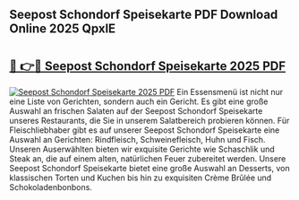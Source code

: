 ## Seepost Schondorf Speisekarte PDF Download Online 2025 QpxlE

# <h2><a href="http://gcdqofu.nevu.top/?p=Seepost+Schondorf+Speisekarte">🔗 👉🔴 Seepost Schondorf Speisekarte 2025 PDF</a></h2>

[![Seepost Schondorf Speisekarte 2025 PDF](https://i.imgur.com/dBaPXMq.png)](http://gcdqofu.nevu.top/?p=Seepost+Schondorf+Speisekarte)
Ein Essensmenü ist nicht nur eine Liste von Gerichten, sondern auch ein Gericht. Es gibt eine große Auswahl an frischen Salaten auf der Seepost Schondorf Speisekarte unseres Restaurants, die Sie in unserem Salatbereich probieren können. Für Fleischliebhaber gibt es auf unserer Seepost Schondorf Speisekarte eine Auswahl an Gerichten: Rindfleisch, Schweinefleisch, Huhn und Fisch. Unseren Auserwählten bieten wir exquisite Gerichte wie Schaschlik und Steak an, die auf einem alten, natürlichen Feuer zubereitet werden. Unsere Seepost Schondorf Speisekarte bietet eine große Auswahl an Desserts, von klassischen Torten und Kuchen bis hin zu exquisiten Crème Brûlée und Schokoladenbonbons.
